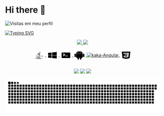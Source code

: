 
# Hi there 👋

![Visitas em meu perfil](https://komarev.com/ghpvc/?username=kak4k0ur1&color=ff0000&label=Welcome+to+my+profile+you+are+visitor+nº:)


[![Typing SVG](https://readme-typing-svg.herokuapp.com?font=Permanent+Marker&lines=Welcome+to+my+profile!%F0%9F%98%8A;I'm+Kalil+J.+Fakhouri%2C+21y!;Learning+yet%2C+feel+free+here!%E2%9C%8C%EF%B8%8F%F0%9F%98%81)](https://git.io/typing-svg)


<div align="center">
  <a href="https://github.com/kak4k0ur1">
  <img height="180em" src="https://github-readme-stats.vercel.app/api?username=kak4k0ur1&show_icons=true&theme=dark&include_all_commits=true&count_private=true"/>
  <img height="180em" src="https://github-readme-stats.vercel.app/api/top-langs/?username=kak4k0ur1&layout=compact&langs_count=16&theme=dark"/>
</div>
<div align="center"><br>
  <img align="center" alt="kaka-JAVA" height="30" width="40" src="https://raw.githubusercontent.com/vorillaz/devicons/master/!SVG/java.svg">
  <img align="center" alt="kaka-Windows" height="30" width="40" src="https://raw.githubusercontent.com/vorillaz/devicons/master/!SVG/windows.svg">
  <img align="center" alt="kaka-bat" height="30" width="40" src="https://raw.githubusercontent.com/vorillaz/devicons/master/!SVG/terminal.svg">
  <img align="center" alt="kaka-Android" height="30" width="40" src="https://raw.githubusercontent.com/vorillaz/devicons/master/!SVG/android.svg">
  <img align="center" alt="kaka-Angular" height="30" width="40" src="https://raw.githubusercontent.com/vorillaz/devicons/master/!SVG/angular_simple.svg" />
  <img align="center" alt="kaka-CSS" height="30" width="40" src="https://raw.githubusercontent.com/vorillaz/devicons/master/!SVG/css3.svg" />
</div>


##
<div align="center">
<a href="https://www.instagram.com/kalil.jar" target="_blank"><img src="https://img.shields.io/badge/-Instagram-%23E4405F?style=for-the-badge&logo=instagram&logoColor=white" target="_blank"></a>
<a href = "mailto:kjfakhouri@gmail.com"><img src="https://img.shields.io/badge/-Outlook-blue?style=for-the-badge&logo=microsoftoutlook" target="_blank"></a>
<a href="https://www.linkedin.com/in/kalil-j-fakhouri-1744b321a/" target="_blank"><img src="https://img.shields.io/badge/-LinkedIn-%230077B5?style=for-the-badge&logo=linkedin&logoColor=white" target="_blank"></a> 
  
  ![Snake animation](https://github.com/elton-souza/elton-souza/blob/output/github-contribution-grid-snake.svg)
 
</div>